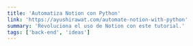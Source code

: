```yaml
---
title: 'Automatiza Notion con Python'
link: 'https://ayushirawat.com/automate-notion-with-python'
summary: 'Revoluciona el uso de Notion con este tutorial.'
tags: ['back-end', 'ideas']
---
```

